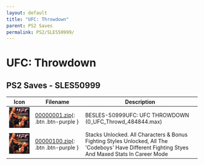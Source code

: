 ```yaml
---
layout: default
title: "UFC: Throwdown"
parent: PS2 Saves
permalink: PS2/SLES50999/
---
```

# UFC: Throwdown

## PS2 Saves - SLES50999

| Icon | Filename | Description |
|------|----------|-------------|
| ![UFC: Throwdown](icon0.png) | [00000001.zip](00000001.zip){: .btn .btn-purple } | BESLES-50999UFC: UFC THROWDOWN (0_UFC_Throwd_484844.max) |
| ![UFC: Throwdown](icon0.png) | [00000100.zip](00000100.zip){: .btn .btn-purple } | Stacks Unlocked. All Characters & Bonus Fighting Styles Unlocked, All The 'Codeboys' Have Different Fighting Styes And Maxed Stats In Career Mode |
